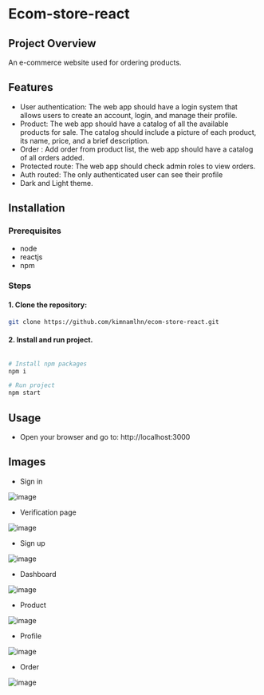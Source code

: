 # Ecom-store-react

## Project Overview

An e-commerce website used for ordering products.

## Features
- User authentication: The web app should have a login system that allows users to create an account, login, and manage their profile.
- Product: The web app should have a catalog of all the available products for sale. The catalog should include a picture of each product, its name, price, and a brief description.
- Order : Add order from product list, the web app should have a catalog of all orders added.
- Protected route: The web app should check admin roles to view orders.
- Auth routed: The only authenticated user can see their profile
- Dark and Light theme.

## Installation

### Prerequisites

- node
- reactjs
- npm

### Steps

#### 1. Clone the repository:
```bash
git clone https://github.com/kimnamlhn/ecom-store-react.git
```
#### 2. Install and run project.
```bash

# Install npm packages
npm i

# Run project
npm start
```   

## Usage
- Open your browser and go to: http://localhost:3000

## Images
- Sign in
  
![image](https://github.com/user-attachments/assets/ed94438d-892f-45eb-9243-7cc333c88085)

- Verification page

![image](https://github.com/user-attachments/assets/af153c32-5143-494b-966f-e3f63183f798)

- Sign up
  
![image](https://github.com/user-attachments/assets/82041eeb-4d70-4425-9be8-d076dc929d02)

- Dashboard
  
![image](https://github.com/user-attachments/assets/36c5a1be-542e-4559-9d55-c3e0d07e0d29)

- Product

![image](https://github.com/user-attachments/assets/af6df459-5701-4583-a36b-471fc2bee006)

- Profile

![image](https://github.com/user-attachments/assets/d849c71c-58f6-4359-97d3-dfa0332460b9)

- Order

![image](https://github.com/user-attachments/assets/fb0908d1-9ac4-457c-9a8f-37ffaf808e82)
